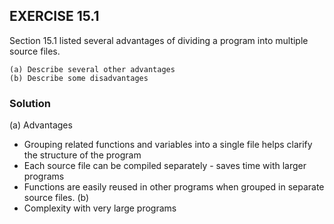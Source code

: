 ## EXERCISE 15.1
Section 15.1 listed several advantages of dividing a program into multiple source files.
```
(a) Describe several other advantages
(b) Describe some disadvantages
```
### Solution
(a) Advantages
- Grouping related functions and variables into a single file helps clarify the structure of the program
- Each source file can be compiled separately - saves time with larger programs
- Functions are easily reused in other programs when grouped in separate source files.
(b)
- Complexity with very large programs
